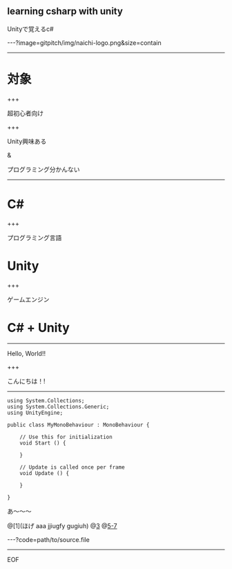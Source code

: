 ## learning csharp with unity

Unityで覚えるc#

---?image=gitpitch/img/naichi-logo.png&size=contain

---

# 対象

+++

超初心者向け

+++

Unity興味ある

&

プログラミング分かんない

---

# C#

+++

プログラミング言語

# Unity

+++

ゲームエンジン

# C# + Unity

---



Hello, World!!

+++

こんにちは！!

---

```
using System.Collections;
using System.Collections.Generic;
using UnityEngine;

public class MyMonoBehaviour : MonoBehaviour {

	// Use this for initialization
	void Start () {

	}

	// Update is called once per frame
	void Update () {

	}

}
```
あ〜〜〜

@[1](ほげ aaa jjiugfy gugiuh)
@[3](dydfiguygiughoi)
@[5-7](aaaaaaaaa)

---?code=path/to/source.file



---

EOF

